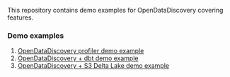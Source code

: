 This repository contains demo examples for OpenDataDiscovery covering features.

### Demo examples
1. [OpenDataDiscovery profiler demo example]('./profiler_demo/README.md')
2. [OpenDataDiscovery + dbt demo example](./dbt_demo/README.md)
3. [OpenDataDiscovery + S3 Delta Lake demo example](./s3_delta_demo/README.md)